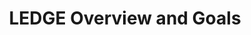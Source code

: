 ---
categories:
- bkk19
description: '> The LEDGE SIG is exploring the technologies and structures needed
  to support Edge computing, a new business model that allows semi-autonomous services
  to be provided close to mobile end users and devices for improved latency and augmented
  capabilities. This talk provides an overview of the SIG and its goals.'
future_image:
  featured: 'true'
  path: /assets/images/featured-images/bkk19/BKK19-107.png
session_attendee_num: '8'
session_id: BKK19-107
session_room: Session Room 3 (Lotus 10)
session_slot:
  end_time: '2019-04-01 14:55:00'
  start_time: '2019-04-01 14:30:00'
session_speakers:
- speaker_bio: '> To be filled in'
  speaker_company: Linaro Inc
  speaker_image: /assets/images/speakers/bkk19/bill-fischofer.jpg
  speaker_location: ''
  speaker_name: Bill Fischofer
  speaker_position: Tech Lead
  speaker_username: bill.fischofer
session_track: IoT Fog/Gateway/Edge Computing
tag: session
tags:
- Networking
- Open Source Development
title: LEDGE Overview and Goals
---